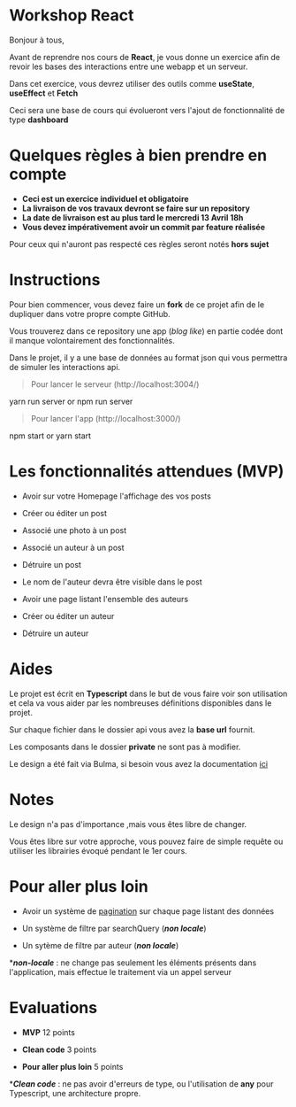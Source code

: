 # Workshop React

Bonjour à tous,

Avant de reprendre nos cours de **React**, je vous donne un exercice afin de revoir les bases des interactions entre une webapp et un serveur.

Dans cet exercice, vous devrez utiliser des outils comme **useState**, **useEffect** et **Fetch**

Ceci sera une base de cours qui évolueront vers l'ajout de fonctionnalité de type **dashboard**

# Quelques règles à bien prendre en compte

- **Ceci est un exercice individuel et obligatoire**
- **La livraison de vos travaux devront se faire sur un repository**
- **La date de livraison est au plus tard le mercredi 13 Avril 18h**
- **Vous devez impérativement avoir un commit par feature réalisée**

Pour ceux qui n'auront pas respecté ces règles seront notés **hors sujet**

# Instructions

Pour bien commencer, vous devez faire un **fork** de ce projet afin de le dupliquer dans votre propre compte GitHub.

Vous trouverez dans ce repository une app (_blog like_) en partie codée dont il manque volontairement des fonctionnalités.

Dans le projet, il y a une base de données au format json qui vous permettra de simuler les interactions api.

> Pour lancer le serveur (http://localhost:3004/)

yarn run server or npm run server

> Pour lancer l'app (http://localhost:3000/)

npm start or yarn start

# Les fonctionnalités attendues (MVP)

- Avoir sur votre Homepage l'affichage des vos posts

- Créer ou éditer un post

- Associé une photo à un post

- Associé un auteur à un post

- Détruire un post

- Le nom de l'auteur devra être visible dans le post

- Avoir une page listant l'ensemble des auteurs

- Créer ou éditer un auteur

- Détruire un auteur

# Aides

Le projet est écrit en **Typescript** dans le but de vous faire voir son utilisation et cela va vous aider par les nombreuses définitions disponibles dans le projet.

Sur chaque fichier dans le dossier api vous avez la **base url** fournit.

Les composants dans le dossier **private** ne sont pas à modifier.

Le design a été fait via Bulma, si besoin vous avez la documentation [ici](https://bulma.io)

# Notes

Le design n'a pas d'importance ,mais vous êtes libre de changer.

Vous êtes libre sur votre approche, vous pouvez faire de simple requête ou utiliser les librairies évoqué pendant le 1er cours.

# Pour aller plus loin

- Avoir un système de [pagination](https://bulma.io/documentation/components/pagination/) sur chaque page listant des données

- Un système de filtre par searchQuery (**_non locale_**)

- Un sytème de filtre par auteur (**_non locale_**)

\***_non-locale_** : ne change pas seulement les éléments présents dans l'application, mais effectue le traitement via un appel serveur

# Evaluations

- **MVP** 12 points

- **Clean code** 3 points

- **Pour aller plus loin** 5 points

\***_Clean code_** : ne pas avoir d'erreurs de type, ou l'utilisation de **any** pour Typescript, une architecture propre.
